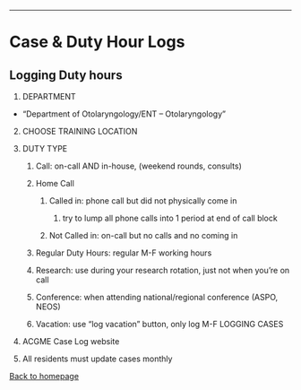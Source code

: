
---

# Case & Duty Hour Logs

##  Logging Duty hours


1. DEPARTMENT

* “Department of Otolaryngology/ENT – Otolaryngology”


2. CHOOSE TRAINING LOCATION
3. DUTY TYPE 

   
   1. Call: on-call AND in-house, (weekend rounds, consults)
   2. Home Call

      
      1. Called in: phone call but did not physically come in

         
         1. try to lump all phone calls into 1 period at end of call block 
      2. Not Called in: on-call but no calls and no coming in
   3. Regular Duty Hours: regular M-F working hours 
   4. Research: use during your research rotation, just not when you’re on call
   5. Conference: when attending national/regional conference (ASPO, NEOS)
   6. Vacation: use “log vacation” button, only log M-F LOGGING CASES
4. ACGME Case Log website
5. All residents must update cases monthly


[Back to homepage](index.html)


